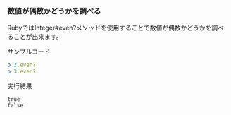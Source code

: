 ### 数値が偶数かどうかを調べる

RubyではInteger#even?メソッドを使用することで数値が偶数かどうかを調べることが出来ます。


サンプルコード
```ruby
p 2.even?
p 3.even?
```

実行結果
```
true
false
```
